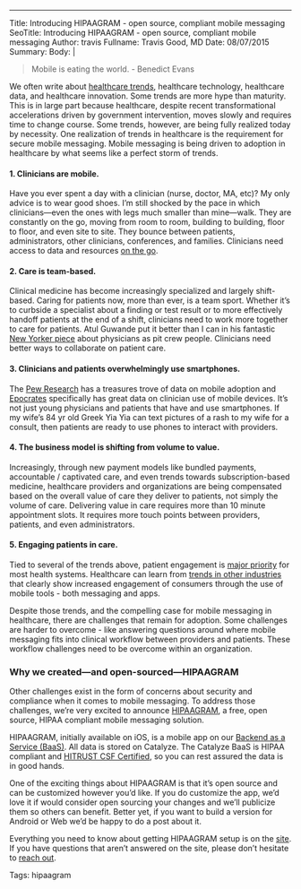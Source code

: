 ---
Title: Introducing HIPAAGRAM - open source, compliant mobile messaging
SeoTitle: Introducing HIPAAGRAM - open source, compliant mobile messaging
Author: travis
Fullname: Travis Good, MD
Date: 08/07/2015
Summary: 
Body: |
> Mobile is eating the world. - Benedict Evans

We often write about [healthcare trends][1], healthcare technology, healthcare data, and healthcare innovation. Some trends are more hype than maturity. This is in large part because healthcare, despite recent transformational accelerations driven by government intervention, moves slowly and requires time to change course. Some trends, however, are being fully realized today by necessity. One realization of trends in healthcare is the requirement for secure mobile messaging. Mobile messaging is being driven to adoption in healthcare by what seems like a perfect storm of trends.

#### 1. Clinicians are mobile.

Have you ever spent a day with a clinician (nurse, doctor, MA, etc)? My only advice is to wear good shoes. I’m still shocked by the pace in which clinicians—even the ones with legs much smaller than mine—walk. They are constantly on the go, moving from room to room, building to building, floor to floor, and even site to site. They bounce between patients, administrators, other clinicians, conferences, and families. Clinicians need access to data and resources [on the go][2].

#### 2. Care is team-based.

Clinical medicine has become increasingly specialized and  largely shift-based. Caring for patients now, more than ever, is a team sport.  Whether it’s to curbside a specialist about a finding or test result or to more effectively handoff patients at the end of a shift, clinicians need to work more together to care for patients. Atul Guwande put it better than I can in his fantastic [New Yorker piece][3] about physicians as pit crew people. Clinicians need better ways to collaborate on patient care.

#### 3. Clinicians and patients overwhelmingly use smartphones.

The [Pew Research][4] has a treasures trove of data on mobile adoption and [Epocrates][5] specifically has great data on clinician use of mobile devices. It’s not just young physicians and patients that have and use smartphones. If my wife’s 84 yr old Greek Yia Yia can text pictures of a rash to my wife for a consult, then patients are ready to use phones to interact with providers.

#### 4. The business model is shifting from volume to value.

Increasingly, through new payment models like bundled payments, accountable / captivated care, and even trends towards subscription-based medicine, healthcare providers and organizations are being compensated based on the overall value of care they deliver to patients, not simply the volume of care. Delivering value in care requires more than 10 minute appointment slots. It requires more touch points between providers, patients, and even administrators.

#### 5. Engaging patients in care.

Tied to several of the trends above, patient engagement is [major priority][6] for most health systems. Healthcare can learn from [trends in other industries][7] that clearly show increased engagement of consumers through the use of mobile tools - both messaging and apps.

Despite those trends, and the compelling case for mobile messaging in healthcare, there are challenges that remain for adoption. Some challenges are harder to overcome - like answering questions around where mobile messaging fits into clinical workflow between providers and patients. These workflow challenges need to be overcome within an organization.

### Why we created—and open-sourced—HIPAAGRAM

Other challenges exist in the form of concerns about security and compliance when it comes to mobile messaging. To address those challenges, we’re very excited to announce [HIPAAGRAM][8], a free, open source, HIPAA compliant mobile messaging solution.

HIPAAGRAM, initially available on iOS, is a mobile app on our [Backend as a Service (BaaS)][9]. All data is stored on Catalyze. The Catalyze BaaS is HIPAA compliant and [HITRUST CSF Certified][10], so you can rest assured the data is in good hands.

One of the exciting things about HIPAAGRAM is that it’s open source and can be customized however you’d like. If you do customize the app, we’d love it if would consider open sourcing your changes and we’ll publicize them so others can benefit. Better yet, if you want to build a version for Android or Web we’d be happy to do a post about it.

Everything you need to know about getting HIPAAGRAM setup is on the [site][11]. If you have questions that aren’t answered on the site, please don’t hesitate to [reach out][12].

[1]:	https://catalyze.io/whitepapers/technology-driven-trends-in-health
[2]:	https://catalyze.io/solutions/mhealth
[3]:	http://www.newyorker.com/news/news-desk/cowboys-and-pit-crews
[4]:	http://www.pewinternet.org/fact-sheets/mobile-technology-fact-sheet/
[5]:	http://www.epocrates.com/oldsite/2014MobileTrendsReport/MT14_WP_03.pdf
[6]:	http://files.himss.org/FileDownloads/Final%2026th%20Annual%20HIMSS%20Leadership%20Survey%20Executive%20Summary%20Web%20Site.pdf
[7]:	http://info.localytics.com/blog/23-fresh-stats-and-charts-to-convince-your-boss-to-invest-more-in-mobile-in-2015
[8]:	https://hipaagr.am
[9]:	https://catalyze.io/baas
[10]:	https://catalyze.io/compliance/hitrust
[11]:	https://hipaagr.am
[12]:	mailto:hipaagram@catalyze.io
Tags: hipaagram